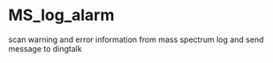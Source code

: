 # MS_log_alarm
scan warning and error information from mass spectrum log and send message to dingtalk 
